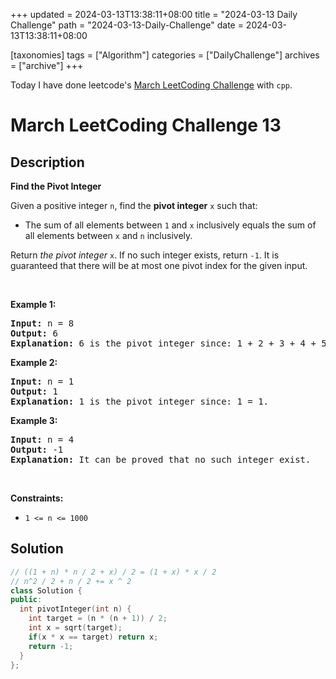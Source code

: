 +++
updated = 2024-03-13T13:38:11+08:00
title = "2024-03-13 Daily Challenge"
path = "2024-03-13-Daily-Challenge"
date = 2024-03-13T13:38:11+08:00

[taxonomies]
tags = ["Algorithm"]
categories = ["DailyChallenge"]
archives = ["archive"]
+++

Today I have done leetcode's [March LeetCoding Challenge](https://leetcode.com/problems/find-the-pivot-integer/) with `cpp`.

<!-- more -->

# March LeetCoding Challenge 13

## Description

**Find the Pivot Integer**

<p>Given a positive integer <code>n</code>, find the <strong>pivot integer</strong> <code>x</code> such that:</p>

<ul>
	<li>The sum of all elements between <code>1</code> and <code>x</code> inclusively equals the sum of all elements between <code>x</code> and <code>n</code> inclusively.</li>
</ul>

<p>Return <em>the pivot integer </em><code>x</code>. If no such integer exists, return <code>-1</code>. It is guaranteed that there will be at most one pivot index for the given input.</p>

<p>&nbsp;</p>
<p><strong class="example">Example 1:</strong></p>

<pre>
<strong>Input:</strong> n = 8
<strong>Output:</strong> 6
<strong>Explanation:</strong> 6 is the pivot integer since: 1 + 2 + 3 + 4 + 5 + 6 = 6 + 7 + 8 = 21.
</pre>

<p><strong class="example">Example 2:</strong></p>

<pre>
<strong>Input:</strong> n = 1
<strong>Output:</strong> 1
<strong>Explanation:</strong> 1 is the pivot integer since: 1 = 1.
</pre>

<p><strong class="example">Example 3:</strong></p>

<pre>
<strong>Input:</strong> n = 4
<strong>Output:</strong> -1
<strong>Explanation:</strong> It can be proved that no such integer exist.
</pre>

<p>&nbsp;</p>
<p><strong>Constraints:</strong></p>

<ul>
	<li><code>1 &lt;= n &lt;= 1000</code></li>
</ul>


## Solution

``` cpp
// ((1 + n) * n / 2 + x) / 2 = (1 + x) * x / 2
// n^2 / 2 + n / 2 += x ^ 2
class Solution {
public:
  int pivotInteger(int n) {
    int target = (n * (n + 1)) / 2;
    int x = sqrt(target);
    if(x * x == target) return x;
    return -1;
  }
};
```

